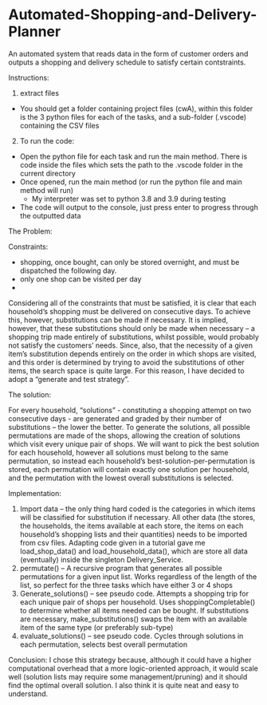# Automated-Shopping-and-Delivery-Planner
An automated system that reads data in the form of customer orders and outputs a shopping and delivery schedule to satisfy certain contstraints.

Instructions:


1. extract files

- You should get a folder containing project files (cwA), within this folder is the 3 python files for each of the tasks, and a sub-folder (.vscode) containing the CSV files

2. To run the code:

- Open the python file for each task and run the main method. There is code inside the files which sets the path to the .vscode folder in the current directory	
- Once opened, run the main method (or run the python file and main method will run)
	- My interpreter was set to python 3.8 and 3.9 during testing
- The code will output to the console, just press enter to progress through the outputted data  


The Problem:

Constraints:
  - shopping, once bought, can only be stored overnight, and must be dispatched the following day.
  - only one shop can be visited per day 
  - 

Considering all of the constraints that must be satisfied, it is clear that each household’s shopping must
be delivered on consecutive days. To achieve this, however, substitutions can be made if necessary. It is
implied, however, that these substitutions should only be made when necessary – a shopping trip made
entirely of substitutions, whilst possible, would probably not satisfy the customers’ needs. Since, also,
that the necessity of a given item’s substitution depends entirely on the order in which shops are visited, and
this order is determined by trying to avoid the substitutions of other items, the search space is quite
large. For this reason, I have decided to adopt a “generate and test strategy”.

The solution:

For every household, “solutions” - constituting a shopping attempt on two consecutive days - are
generated and graded by their number of substitutions – the lower the better. To generate the
solutions, all possible permutations are made of the shops, allowing the creation of solutions which visit
every unique pair of shops. We will want to pick the best solution for each household, however all
solutions must belong to the same permutation, so instead each household’s best-solution-per-permutation is stored, each permutation will contain exactly one solution per household, and the permutation with the lowest overall substitutions is selected.

Implementation:
1. Import data – the only thing hard coded is the categories in which items will be classified for
substitution if necessary. All other data (the stores, the households, the items available at each
store, the items on each household’s shopping lists and their quantities) needs to be imported
from csv files. Adapting code given in a tutorial gave me load_shop_data() and
load_household_data(), which are store all data (eventually) inside the singleton
Delivery_Service.
2. permutate() – A recursive program that generates all possible permutations for a given input
list. Works regardless of the length of the list, so perfect for the three tasks which have either 3
or 4 shops
3. Generate_solutions() – see pseudo code. Attempts a shopping trip for each unique pair of shops
per household. Uses shoppingCompletable() to determine whether all items needed can be
bought. If substitutions are necessary, make_substitutions() swaps the item with an available
item of the same type (or preferably sub-type)
4. evaluate_solutions() – see pseudo code. Cycles through solutions in each permutation, selects
best overall permutation

Conclusion: 
I chose this strategy because, although it could have a higher computational overhead that a
more logic-oriented approach, it would scale well (solution lists may require some
management/pruning) and it should find the optimal overall solution. I also think it is quite neat
and easy to understand. 
